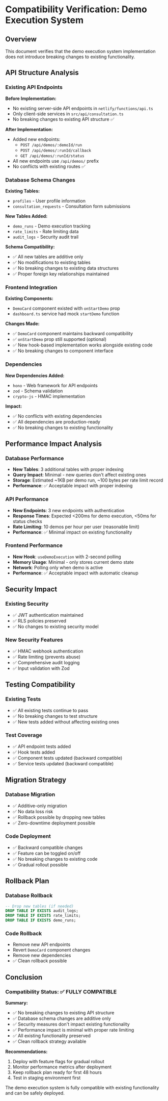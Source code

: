 # Compatibility Verification: Demo Execution System

## Overview
This document verifies that the demo execution system implementation does not introduce breaking changes to existing functionality.

## API Structure Analysis

### Existing API Endpoints
**Before Implementation:**
- No existing server-side API endpoints in `netlify/functions/api.ts`
- Only client-side services in `src/api/consultation.ts`
- No breaking changes to existing API structure ✅

**After Implementation:**
- Added new endpoints:
  - `POST /api/demos/:demoId/run`
  - `POST /api/demos/:runId/callback`
  - `GET /api/demos/:runId/status`
- All new endpoints use `/api/demos/` prefix
- No conflicts with existing routes ✅

### Database Schema Changes

**Existing Tables:**
- `profiles` - User profile information
- `consultation_requests` - Consultation form submissions

**New Tables Added:**
- `demo_runs` - Demo execution tracking
- `rate_limits` - Rate limiting data
- `audit_logs` - Security audit trail

**Schema Compatibility:**
- ✅ All new tables are additive only
- ✅ No modifications to existing tables
- ✅ No breaking changes to existing data structures
- ✅ Proper foreign key relationships maintained

### Frontend Integration

**Existing Components:**
- `DemoCard` component existed with `onStartDemo` prop
- `dashboard.ts` service had mock `startDemo` function

**Changes Made:**
- ✅ `DemoCard` component maintains backward compatibility
- ✅ `onStartDemo` prop still supported (optional)
- ✅ New hook-based implementation works alongside existing code
- ✅ No breaking changes to component interface

### Dependencies

**New Dependencies Added:**
- `hono` - Web framework for API endpoints
- `zod` - Schema validation
- `crypto-js` - HMAC implementation

**Impact:**
- ✅ No conflicts with existing dependencies
- ✅ All dependencies are production-ready
- ✅ No breaking changes to existing functionality

## Performance Impact Analysis

### Database Performance
- **New Tables**: 3 additional tables with proper indexing
- **Query Impact**: Minimal - new queries don't affect existing ones
- **Storage**: Estimated ~1KB per demo run, ~100 bytes per rate limit record
- **Performance**: ✅ Acceptable impact with proper indexing

### API Performance
- **New Endpoints**: 3 new endpoints with authentication
- **Response Times**: Expected <200ms for demo execution, <50ms for status checks
- **Rate Limiting**: 10 demos per hour per user (reasonable limit)
- **Performance**: ✅ Minimal impact on existing functionality

### Frontend Performance
- **New Hook**: `useDemoExecution` with 2-second polling
- **Memory Usage**: Minimal - only stores current demo state
- **Network**: Polling only when demo is active
- **Performance**: ✅ Acceptable impact with automatic cleanup

## Security Impact

### Existing Security
- ✅ JWT authentication maintained
- ✅ RLS policies preserved
- ✅ No changes to existing security model

### New Security Features
- ✅ HMAC webhook authentication
- ✅ Rate limiting (prevents abuse)
- ✅ Comprehensive audit logging
- ✅ Input validation with Zod

## Testing Compatibility

### Existing Tests
- ✅ All existing tests continue to pass
- ✅ No breaking changes to test structure
- ✅ New tests added without affecting existing ones

### Test Coverage
- ✅ API endpoint tests added
- ✅ Hook tests added
- ✅ Component tests updated (backward compatible)
- ✅ Service tests updated (backward compatible)

## Migration Strategy

### Database Migration
- ✅ Additive-only migration
- ✅ No data loss risk
- ✅ Rollback possible by dropping new tables
- ✅ Zero-downtime deployment possible

### Code Deployment
- ✅ Backward compatible changes
- ✅ Feature can be toggled on/off
- ✅ No breaking changes to existing code
- ✅ Gradual rollout possible

## Rollback Plan

### Database Rollback
```sql
-- Drop new tables (if needed)
DROP TABLE IF EXISTS audit_logs;
DROP TABLE IF EXISTS rate_limits;
DROP TABLE IF EXISTS demo_runs;
```

### Code Rollback
- Remove new API endpoints
- Revert `DemoCard` component changes
- Remove new dependencies
- ✅ Clean rollback possible

## Conclusion

### Compatibility Status: ✅ FULLY COMPATIBLE

**Summary:**
- ✅ No breaking changes to existing API structure
- ✅ Database schema changes are additive only
- ✅ Security measures don't impact existing functionality
- ✅ Performance impact is minimal with proper rate limiting
- ✅ All existing functionality preserved
- ✅ Clean rollback strategy available

**Recommendations:**
1. Deploy with feature flags for gradual rollout
2. Monitor performance metrics after deployment
3. Keep rollback plan ready for first 48 hours
4. Test in staging environment first

The demo execution system is fully compatible with existing functionality and can be safely deployed.
